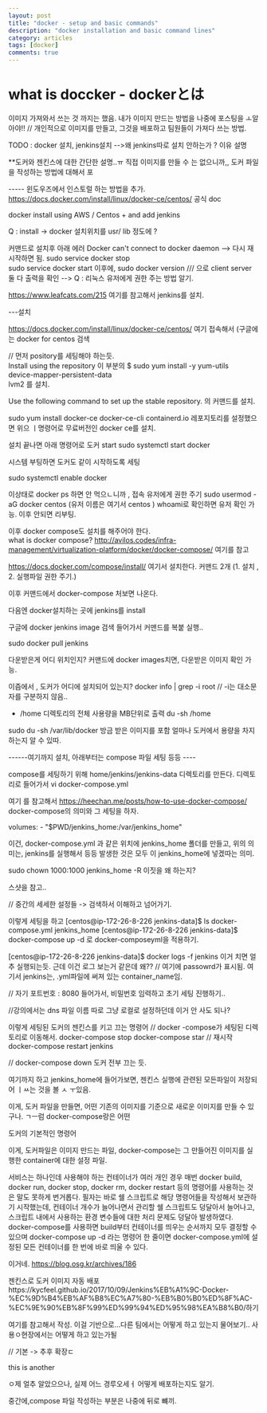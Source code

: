 ```yaml
---
layout: post
title: "docker - setup and basic commands"
description: "docker installation and basic command lines"
category: articles
tags: [docker]
comments: true
---
```


# what is doccker - dockerとは



이미지 가져와서 쓰는 것 까지는 했음.
내가 이미지 만드는 방법을 나중에 포스팅을 ㅗ알아야!! 
// 개인적으로 이미지를 만들고, 그것을 배포하고 팀원들이 가져다 쓰는 방법. 

TODO : docker 설치, jenkins설치
-->왜 jenkins따로 설치 안하는가 ? 이유 설명

**도커와 젠킨스에 대한 간단한 설명..ㅠ
직접 이미지를 만들 수 는 없으니까,, 도커 파일을 작성하는 방법에 대해서 포

----- 윈도우즈에서 인스토럴 하는 방법을 추가.
https://docs.docker.com/install/linux/docker-ce/centos/
공식 doc

docker install 
using AWS / Centos  + and add jenkins

Q : install -> docker  설치위치를 usr/ lib 정도에 ? 


커맨드로 설치후 아래 에러
Docker can't connect to docker daemon
--> 다시 재시작하면 됨.
sudo service docker stop  
sudo service docker start
이후에, sudo docker version  /// 으로 client server 둘 다 출력을 확인
--> Q : 리눅스 유저에게 권한 주는 방법 알기. 

https://www.leafcats.com/215
여기를 참고해서 jenkins를 설치.  


---설치

https://docs.docker.com/install/linux/docker-ce/centos/
여기 접속해서 (구글에는 docker for centos 검색  

// 먼저 pository를 세팅해야 하는듯.  
Install using the repository
이 부분의 
$ sudo yum install -y yum-utils \
  device-mapper-persistent-data \
  lvm2
  를 설치. 

  Use the following command to set up the stable repository.
의 커맨드를 설치. 

sudo yum install docker-ce docker-ce-cli containerd.io
레포지토리를 설정했으면 위으 ㅣ명령어로 무료버전인 docker ce를 설치. 


설치 끝나면 아래 명령어로 도커 start
sudo systemctl start docker

시스템 부팅하면 도커도 같이 시작하도록 세팅

sudo systemctl enable docker

이상태로 docker ps 하면 안 먹으ㄴ니까 , 접속 유저에게 권한 주기
sudo usermod -aG docker centos
(유저 이름은 여기서 centos )
whoami로 확인하면 유저 확인 가능. 
이후 안되면 리부팅. 

이후 docker compose도 설치를 해주어야 한다.  
what is docker compose?
http://avilos.codes/infra-management/virtualization-platform/docker/docker-compose/
여기를 참고  


https://docs.docker.com/compose/install/
여기서 설치한다. 
커맨드 2개 (1. 설치 , 2. 실행파일 권한 주기.)

이후 커맨드에서 docker-compose 처보면 나온다. 


다음엔 docker설치하는 곳에 jenkins를 install 


구글에 docker jenkins image 검색
들어가서 커맨드를 복붙 실행..

sudo docker pull jenkins

다운받은게 어디 위치인지? 커맨드에 docker images치면, 다운받은 이미지 확인 가능. 

이즘에서 , 도커가 어디에 설치되어 있는지?
docker info | grep -i root 
// -i는 대소문자를 구분하지 않음..  


- /home 디렉토리의 전체 사용량을 MB단위로 출력
du -sh /home 

sudo du -sh /var/lib/docker
방금 받은 이미지를 포함 얼마나 도커에서 용량을 차지하는지 알 수 있따.  

------여기까지 설치, 아래부터는 compose 파일 세팅 등등 ----


compose를 세팅하기 위해
home/jenkins/jenkins-data
디렉토리를 만든다.  디렉토리로 들어가서
vi docker-compose.yml


여기 를 참고해서
https://heechan.me/posts/how-to-use-docker-compose/
docker-compose의 의미와 그 세팅을 하자. 


volumes:
      - "$PWD/jenkins_home:/var/jenkins_home"

이건, docker-compose.yml 과 같은 위치에 jenkins_home 폴더를 만들고,
위의 의미는, jenkins를 실행해서 등등 발생한 것은 모두 이 jenkins_home에 넣겠따는 의미. 

sudo chown 1000:1000 jenkins_home -R
이짓을 왜 하는지? 

스샷을 참고.. 

// 중간의 세세한 설정들 -> 검색하서 이해하고 넘어가기. 

이렇게 세팅을 하고
[centos@ip-172-26-8-226 jenkins-data]$ ls
docker-compose.yml  jenkins_home
[centos@ip-172-26-8-226 jenkins-data]$ docker-compose up -d
로 docker-composeyml을 적용하기.   


[centos@ip-172-26-8-226 jenkins-data]$ docker logs -f jenkins
이거 치면 얼추 실행되는듯. 근데 이건 로그 보는거 같은데 왜?? 
// 여기에 passowrd가 표시됨. 
여기서 jenkins는, .yml파일에 써져 있는 container_name임. 

// 자기 포트번호 : 8080 들어가서, 비밀번호 임력하고 초기 세팅 진행하기.. 


//강의에서는 dns 파일 이름 따로 그냥 로컬로 설정하던데 이거 안 사도 되나? 


이렇게 세팅된 도커의 젠킨스를 키고 끄는 명령어
// docker -compose가 세팅된 디렉토리로 이동해서.
docker-compose stop
docker-compose star
// 재시작
docker-compose restart jenkins

// docker-compose down 
도커 전부 끄는 듯. 

여기까지 하고 jenkins_home에 들어가보면, 
젠킨스 실행에 관련된 모든파일이 저장되어 ㅣㅆ는 것을 볼 ㅅ ㅜ있음. 

이게, 도커 파일을 만들면, 어떤 기존의 이미지를 기준으로 새로운 이미지를 만들 수 있구나.
ㄱㅡ럼 docker-compose랑은 어떤 


도커의 기본적인 명령어

이게, 도커파일은 이미지 만드는 파일,
docker-compose는 그 만들어진 이미지를 실행한  container에 대한 설정 파일. 

서비스는 하나인데 사용해야 하는 컨테이너가 여러 개인 경우 매번 docker build, docker run, docker stop, docker rm, docker restart 등의 명령어를 사용하는 것은 말도 못하게 번거롭다. 필자는 바로 쉘 스크립트로 해당 명령어들을 작성해서 보관하기 시작했는데, 컨테이너 개수가 늘어나면서 관리할 쉘 스크립트도 덩달아서 늘어나고, 스크립트 내에서 사용하는 환경 변수들에 대한 처리 문제도 덩달아 발생하였다. docker-compose를 사용하면 build부터 컨테이너를 띄우는 순서까지 모두 결정할 수 있으며 docker-compose up -d 라는 명령어 한 줄이면 docker-compose.yml에 설정된 모든 컨테이너를 한 번에 바로 띄울 수 있다.



이거네.
https://blog.osg.kr/archives/186


젠킨스로 도커 이미지 자동 배포https://kycfeel.github.io/2017/10/09/Jenkins%EB%A1%9C-Docker-%EC%9D%B4%EB%AF%B8%EC%A7%80-%EB%B0%B0%ED%8F%AC-%EC%9E%90%EB%8F%99%ED%99%94%ED%95%98%EA%B8%B0/하기

여기를 참고해서 작성.
이걸 기반으로...다른 팀에서는 어떻게 하고 있는지 물어보기.. 사용ㅇ현장에서는 어떻게 하고 있는가될 

// 기본 -> 추후 확장ㄷ

this is another 


ㅇ제 얼추 알았으으나, 실제 어느 경루오세ㅓ 어떻게 배포하는지도 알기. 


중간에,compose 파일 작성하는 부분은 나중에 뒤로 뺴끼.
